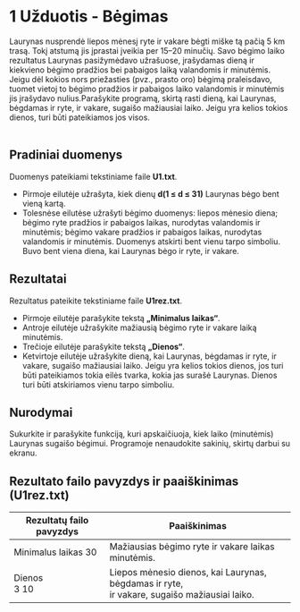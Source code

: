 # 1 Užduotis - Bėgimas
Laurynas nusprendė liepos mėnesį ryte ir vakare bėgti miške tą pačią 5 km trasą. Tokį atstumą jis įprastai įveikia per 15–20 minučių. Savo bėgimo laiko rezultatus Laurynas pasižymėdavo užrašuose, įrašydamas dieną ir kiekvieno bėgimo pradžios bei pabaigos laiką valandomis ir minutėmis. Jeigu dėl kokios nors priežasties (pvz., prasto oro) bėgimą praleisdavo, tuomet vietoj to bėgimo pradžios ir pabaigos laiko valandomis ir minutėmis jis įrašydavo nulius.Parašykite programą, skirtą rasti dieną, kai Laurynas, bėgdamas ir ryte, ir vakare, sugaišo mažiausiai laiko. Jeigu yra kelios tokios dienos, turi būti pateikiamos jos visos.
<br></br>
## Pradiniai duomenys
Duomenys pateikiami tekstiniame faile <b>U1.txt</b>.
- Pirmoje eilutėje užrašyta, kiek dienų <b>d(1 ≤ d ≤ 31)</b> Laurynas bėgo bent vieną kartą.
- Tolesnėse eilutėse užrašyti bėgimo duomenys: liepos mėnesio diena; bėgimo ryte pradžios ir pabaigos laikas, nurodytas valandomis ir minutėmis; bėgimo vakare pradžios ir pabaigos laikas, nurodytas valandomis ir minutėmis. Duomenys atskirti bent vienu tarpo simboliu. Buvo bent viena diena, kai Laurynas bėgo ir ryte, ir vakare.

## Rezultatai
Rezultatus pateikite tekstiniame faile <b>U1rez.txt</b>.
- Pirmoje eilutėje parašykite tekstą <b>„Minimalus laikas“</b>.
- Antroje eilutėje užrašykite mažiausią bėgimo ryte ir vakare laiką minutėmis.
- Trečioje eilutėje parašykite tekstą <b>„Dienos“</b>.
- Ketvirtoje eilutėje užrašykite dieną, kai Laurynas, bėgdamas ir ryte, ir  vakare, sugaišo mažiausiai laiko. Jeigu yra kelios tokios dienos, jos turi būti pateikiamos tokia eilės tvarka, kokia jas surašė Laurynas. Dienos turi būti atskiriamos vienu tarpo simboliu.

## Nurodymai
Sukurkite ir parašykite funkciją, kuri apskaičiuoja, kiek laiko (minutėmis) Laurynas sugaišo bėgimui.
Programoje nenaudokite sakinių, skirtų darbui su ekranu.

## Rezultato failo pavyzdys ir paaiškinimas (U1rez.txt)

| Rezultatų failo pavyzdys |                      Paaiškinimas                                                                   |
|--------------------------|-----------------------------------------------------------------------------------------------------|
| Minimalus laikas 30      | Mažiausias bėgimo ryte ir vakare laikas minutėmis.                                                  |
| Dienos<br>3 10</br>      | Liepos mėnesio dienos, kai Laurynas, bėgdamas ir ryte, <br>ir vakare, sugaišo mažiausiai laiko.</br>

